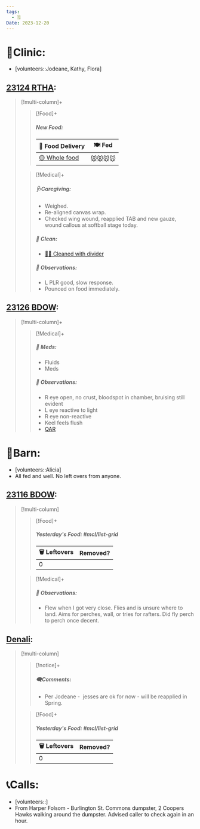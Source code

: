 ```yaml
---
tags:
  - 🗒️
Date: 2023-12-20
---
```


# 🏥Clinic:
- [volunteers::Jodeane, Kathy, Flora]

## [23124 RTHA](../RARE%20Birds/23124%20RTHA.md):
> [!multi-column]+
>
>> [!Food]+
>> ##### New Food:
>> |🚚 Food Delivery| 🍽️ Fed|
>> |---|---|
>>|[🟡 Whole food](../Admin/Codes/Whole%20food.md)|🐭🐭🐭🐭
>
>> [!Medical]+
>> ##### 🩺Caregiving:
>> - Weighed.
>> - Re-aligned canvas wrap.
>> - Checked wing wound, reapplied TAB and new gauze, wound callous at softball stage today.
>>
>>##### 🫧 Clean:
>> - [🧼➗ Cleaned with divider](../Admin/Codes/Cleaned%20with%20divider.md)
>>
>> ##### 🔭 Observations:
>> - L PLR good, slow response.
>> - Pounced on food immediately.

## [23126 BDOW](../RARE%20Birds/23126%20BDOW.md):
> [!multi-column]+
>
>> [!Medical]+
>> ##### 💊 Meds:
>> - Fluids
>> - Meds
>>
>> ##### 🔭 Observations:
>> - R eye open, no crust, bloodspot in chamber, bruising still evident
>> - L eye reactive to light
>> - R eye non-reactive
>> - Keel feels flush
>> - [QAR](../Admin/Codes/Quiet-Alert-Responsive-(QAR).md)

# 🏡Barn:
- [volunteers::Alicia]
- All fed and well. No left overs from anyone.

## [23116 BDOW](../RARE%20Birds/23116%20BDOW.md):
> [!multi-column]
>
>> [!Food]+
>> ##### Yesterday's Food: #mcl/list-grid
>> |🗑️ Leftovers| Removed?
>> |---|---|
>>|0|
>
>> [!Medical]+
>> ##### 🔭 Observations:
>> - Flew when I got very close. Flies and is unsure where to land. Aims for perches, wall, or tries for rafters. Did fly perch to perch once decent.

## [Denali](../RARE%20Birds/Ed%20Birds/Denali.md):
> [!multi-column]
>
>> [!notice]+
>> ##### 🗨️Comments:
>> - Per Jodeane -  jesses are ok for now - will be reapplied in Spring.
>
>> [!Food]+
>> ##### Yesterday's Food: #mcl/list-grid
>> |🗑️ Leftovers| Removed?
>> |---|---|
>>|0|

# 📞Calls:
- [volunteers::]
- From Harper Folsom - Burlington St. Commons dumpster, 2 Coopers Hawks walking around the dumpster. Advised caller to check again in an hour.